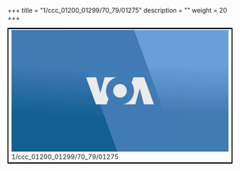 +++
title = "1/ccc_01200_01299/70_79/01275"
description = ""
weight = 20
+++

<table style="border:2px solid black;max-width:800px;max-height:800px;" 
><tr><td>
<img class="center-fit-jpg"
src="/jpg_/aaa_20190430_NxaOmWaI8sI_01274.jpg">
1/ccc_01200_01299/70_79/01275
</img></td></tr></table>
